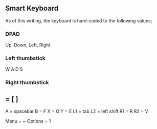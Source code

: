 ## Smart Keyboard

As of this writing, the keyboard is hard-coded to the following values;

### DPAD

Up, Down, Left, Right


### Left thumbstick

 W
A D
 S

### Right thumbstick

 =
[ ]
 -

A = spacebar
B = F
X = Q
Y = E
L1 = tab
L2 = left shift
R1 = R
R2 = V

Menu = ~
Options = 1
